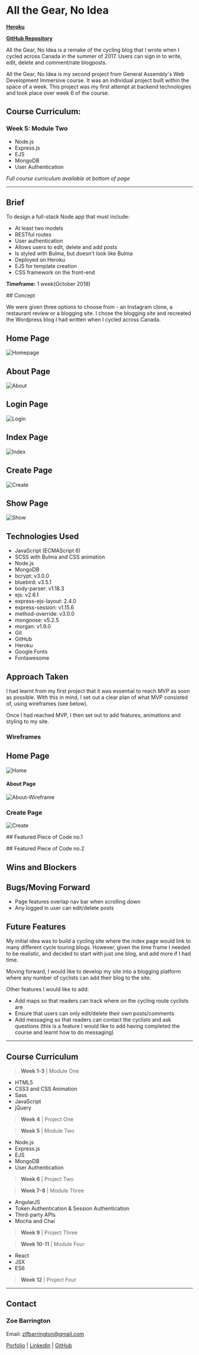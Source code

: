 # All the Gear, No Idea
**[Heroku](https://cross-canada-cycle-app.herokuapp.com/)**

**[GitHub Repository](https://github.com/zoebarrington/wdi-project-two)**

All the Gear, No Idea is a remake of the cycling blog that I wrote when I cycled across Canada in the summer of 2017. Users can sign in to write, edit, delete and comment/rate blogposts.

All the Gear, No Idea is my second project from General Assembly's Web Development Immersive course. It was an individual project built within the space of a week. This project was my first attempt at backend technologies and took place over week 6 of the course.

## Course Curriculum:
### Week 5: Module Two   
* Node.js
* Express.js
* EJS  
* MongoDB
* User Authentication

*Full course curriculum available at bottom of page*

***

## Brief
To design a full-stack Node app that must include:

* At least two models
* RESTful routes
* User authentication
* Allows users to edit, delete and add posts
* Is styled with Bulma, but doesn't look like Bulma
* Deployed on Heroku  
* EJS for template creation
* CSS framework on the front-end

**Timeframe:** 1 week(October 2018)

## Concept

We were given three options to choose from - an Instagram clone, a restaurant review or a blogging site. I chose the blogging site and recreated the Wordpress blog I had written when I cycled across Canada.

## Home Page
![Homepage](screenshots/home-page.png)

## About Page  
![About](screenshots/about-page.png)

## Login Page  
![Login](screenshots/login.png)

## Index Page  
![Index](screenshots/index.png)

## Create Page   
![Create](screenshots/create.png)

## Show Page  
![Show](screenshots/show-page.png)


## Technologies Used
- JavaScript (ECMAScript 6)
- SCSS with Bulma and CSS animation
- Node.js
- MongoDB
- bcrypt: v3.0.0
- bluebird: v3.5.1
- body-parser: v1.18.3
- ejs: v2.6.1
- express-ejs-layout: 2.4.0
- express-session: v1.15.6
- method-override: v3.0.0
- mongoose: v5.2.5
- morgan: v1.9.0
- Git
- GitHub
- Heroku
- Google Fonts  
- Fontawesome

## Approach Taken

I had learnt from my first project that it was essential to reach MVP as soon as possible. With this in mind, I set out a clear plan of what MVP consisted of, using wireframes (see below).

Once I had reached MVP, I then set out to add features, animations and styling to my site.

### Wireframes

## Home Page  
![Home](screenshots/home-wireframe.png)

#### About Page   
![About-Wireframe](screenshots/about-wireframe.png)

### Create Page  
![Create](screenshots/create-wireframe.png)


## Featured Piece of Code no.1


## Featured Piece of Code no.2

## Wins and Blockers

## Bugs/Moving Forward  
* Page features overlap nav bar when scrolling down
* Any logged in user can edit/delete posts

## Future Features

My initial idea was to build a cycling site where the index page would link to many different cycle touring blogs. However, given the time frame I needed to be realistic, and decided to start with just one blog, and add more if I had time.

Moving forward, I would like to develop my site into a blogging platform where any number of cyclists can add their blog to the site.

Other features I would like to add:
* Add maps so that readers can track where on the cycling route cyclists are
* Ensure that users can only edit/delete their own posts/comments
* Add messaging so that readers can contact the cyclists and ask questions (this is a feature I would like to add having completed the course and learnt how to do messaging)

***

## Course Curriculum

> **Week 1-3** | Module One  
* HTML5
* CSS3 and CSS Animation
* Sass
* JavaScript
* jQuery

> **Week 4** | Project One

> **Week 5** | Module Two  
* Node.js
* Express.js
* EJS
* MongoDB
* User Authentication  

> **Week 6** | Project Two

> **Week 7-8** | Module Three
* AngularJS
* Token Authentication & Session Authentication
* Third-party APIs
* Mocha and Chai

> **Week 9** | Project Three

> **Week 10-11** | Module Four
* React
* JSX
* ES6

>**Week 12** | Project Four

***
## Contact
### Zoe Barrington  
Email: zlfbarrington@gmail.com

[Porfolio](zoebarrington.com) | [LinkedIn](https://www.linkedin.com/notifications/) | [GitHub](https://github.com/zoebarrington)
